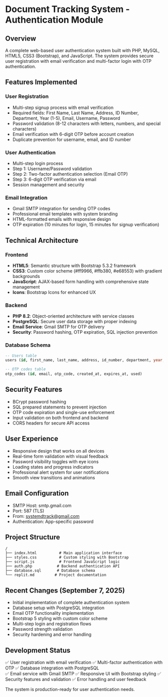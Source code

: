 # Document Tracking System - Authentication Module

## Overview
A complete web-based user authentication system built with PHP, MySQL, HTML5, CSS3 (Bootstrap), and JavaScript. The system provides secure user registration with email verification and multi-factor login with OTP authentication.

## Features Implemented

### User Registration
- Multi-step signup process with email verification
- Required fields: First Name, Last Name, Address, ID Number, Department, Year (1-5), Email, Username, Password
- Password validation (8-12 characters with letters, numbers, and special characters)
- Email verification with 6-digit OTP before account creation
- Duplicate prevention for username, email, and ID number

### User Authentication  
- Multi-step login process
- Step 1: Username/Password validation
- Step 2: Two-factor authentication selection (Email OTP)
- Step 3: 6-digit OTP verification via email
- Session management and security

### Email Integration
- Gmail SMTP integration for sending OTP codes
- Professional email templates with system branding
- HTML-formatted emails with responsive design
- OTP expiration (10 minutes for login, 15 minutes for signup verification)

## Technical Architecture

### Frontend
- **HTML5**: Semantic structure with Bootstrap 5.3.2 framework
- **CSS3**: Custom color scheme (#ff9966, #ffb380, #e68553) with gradient backgrounds
- **JavaScript**: AJAX-based form handling with comprehensive state management
- **Icons**: Bootstrap Icons for enhanced UX

### Backend  
- **PHP 8.2**: Object-oriented architecture with service classes
- **PostgreSQL**: Secure user data storage with proper indexing
- **Email Service**: Gmail SMTP for OTP delivery
- **Security**: Password hashing, OTP expiration, SQL injection prevention

### Database Schema
```sql
-- Users table
users (id, first_name, last_name, address, id_number, department, year, email, username, password, email_verified, created_at, updated_at)

-- OTP codes table  
otp_codes (id, email, otp_code, created_at, expires_at, used)
```

## Security Features
- BCrypt password hashing
- SQL prepared statements to prevent injection
- OTP code expiration and single-use enforcement
- Input validation on both frontend and backend
- CORS headers for secure API access

## User Experience
- Responsive design that works on all devices
- Real-time form validation with visual feedback
- Password visibility toggles with eye icons
- Loading states and progress indicators
- Professional alert system for user notifications
- Smooth view transitions and animations

## Email Configuration
- SMTP Host: smtp.gmail.com
- Port: 587 (TLS)  
- From: systemdtrack@gmail.com
- Authentication: App-specific password

## Project Structure
```
/
├── index.html          # Main application interface
├── styles.css          # Custom styling with Bootstrap
├── script.js           # Frontend JavaScript logic
├── auth.php           # Backend authentication API
├── database.sql       # Database schema
└── replit.md         # Project documentation
```

## Recent Changes (September 7, 2025)
- Initial implementation of complete authentication system
- Database setup with PostgreSQL integration
- Email OTP functionality implementation
- Bootstrap 5 styling with custom color scheme
- Multi-step login and registration flows
- Password strength validation
- Security hardening and error handling

## Development Status
✅ User registration with email verification
✅ Multi-factor authentication with OTP
✅ Database integration with PostgreSQL  
✅ Email service with Gmail SMTP
✅ Responsive UI with Bootstrap styling
✅ Security features and validation
✅ Error handling and user feedback

The system is production-ready for user authentication needs.